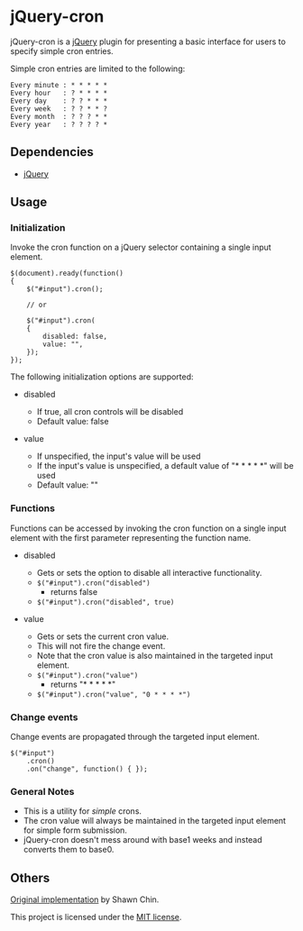# jQuery-cron

jQuery-cron is a [jQuery] plugin for presenting a basic interface for users to specify simple cron entries.

Simple cron entries are limited to the following:
```
Every minute : * * * * *
Every hour   : ? * * * *
Every day    : ? ? * * *
Every week   : ? ? * * ?
Every month  : ? ? ? * *
Every year   : ? ? ? ? *
```

## Dependencies

* [jQuery]

## Usage

### Initialization

Invoke the cron function on a jQuery selector containing a single input element.

```
$(document).ready(function()
{
    $("#input").cron();

    // or

    $("#input").cron(
    {
        disabled: false,
        value: "",
    });
});
```

The following initialization options are supported:

* disabled
  * If true, all cron controls will be disabled
  * Default value: false

* value
  * If unspecified, the input's value will be used
  * If the input's value is unspecified, a default value of "* * * * *" will be used
  * Default value: ""

### Functions

Functions can be accessed by invoking the cron function on a single input element with the first parameter representing the function name.

* disabled
  * Gets or sets the option to disable all interactive functionality.
  * `$("#input").cron("disabled")`
    * returns false
  * `$("#input").cron("disabled", true)`

* value
  * Gets or sets the current cron value.
  * This will not fire the change event.
  * Note that the cron value is also maintained in the targeted input element.
  * `$("#input").cron("value")`
    * returns "* * * * *"
  * `$("#input").cron("value", "0 * * * *")`

### Change events

Change events are propagated through the targeted input element.

```
$("#input")
    .cron()
    .on("change", function() { });
```

### General Notes

* This is a utility for *simple* crons.
* The cron value will always be maintained in the targeted input element for simple form submission.
* jQuery-cron doesn't mess around with base1 weeks and instead converts them to base0.

## Others

[Original implementation] by Shawn Chin.

This project is licensed under the [MIT license].

[jQuery]: http://jquery.com "jQuery"
[Original implementation]: http://shawnchin.github.com/jquery-cron "Original implementation"
[MIT License]: http://www.opensource.org/licenses/mit-license.php "MIT License"
